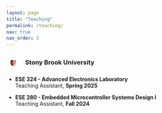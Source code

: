 ```yaml
---
layout: page
title: "Teaching"
permalink: /teaching/
nav: true
nav_order: 3
---
```


<h3>
  <img src="/assets/img/sbu_logo.svg" alt="SBU Logo" width="36" style="vertical-align: middle; margin-right: 10px;" />
  Stony Brook University
</h3>

- **ESE 324 - Advanced Electronics Laboratory**  
  Teaching Assistant, **Spring 2025**

- **ESE 280 - Embedded Microcontroller Systems Design I**  
  Teaching Assistant, **Fall 2024**
